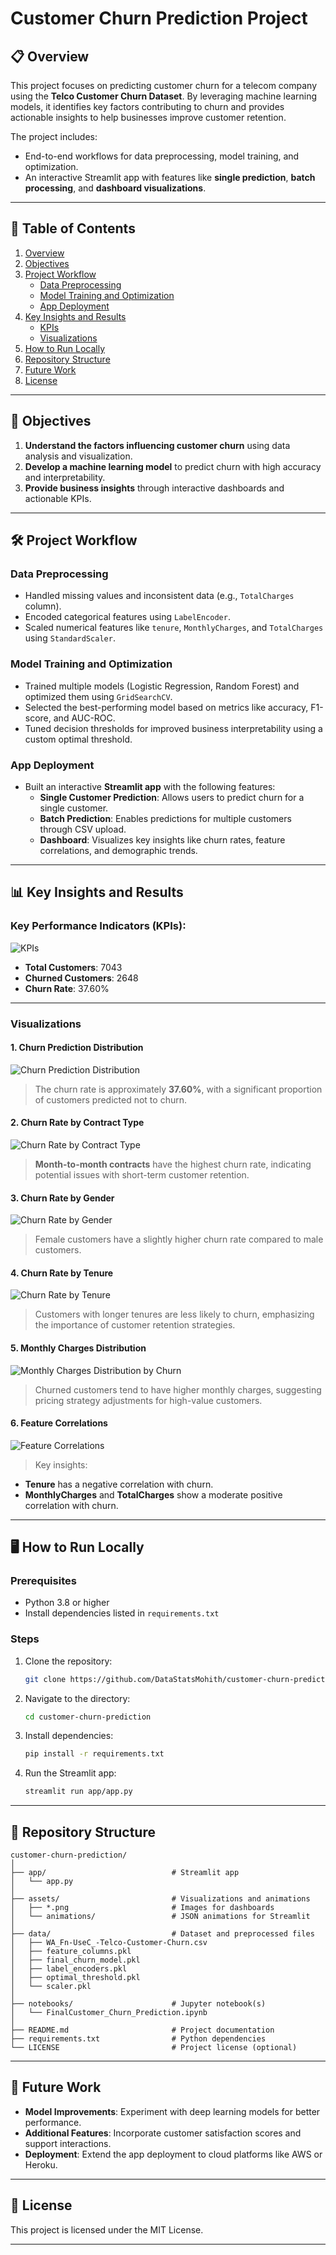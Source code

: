 # Customer Churn Prediction Project

## 📋 Overview
This project focuses on predicting customer churn for a telecom company using the **Telco Customer Churn Dataset**. By leveraging machine learning models, it identifies key factors contributing to churn and provides actionable insights to help businesses improve customer retention.

The project includes:
- End-to-end workflows for data preprocessing, model training, and optimization.
- An interactive Streamlit app with features like **single prediction**, **batch processing**, and **dashboard visualizations**.

---

## 📑 Table of Contents
1. [Overview](#-overview)
2. [Objectives](#-objectives)
3. [Project Workflow](#️-project-workflow)
   - [Data Preprocessing](#data-preprocessing)
   - [Model Training and Optimization](#model-training-and-optimization)
   - [App Deployment](#app-deployment)
4. [Key Insights and Results](#-key-insights-and-results)
   - [KPIs](#key-performance-indicators-kpis)
   - [Visualizations](#visualizations)
5. [How to Run Locally](#️-how-to-run-locally)
6. [Repository Structure](#-repository-structure)
7. [Future Work](#-future-work)
8. [License](#-license)

---

## 🎯 Objectives
1. **Understand the factors influencing customer churn** using data analysis and visualization.
2. **Develop a machine learning model** to predict churn with high accuracy and interpretability.
3. **Provide business insights** through interactive dashboards and actionable KPIs.

---

## 🛠️ Project Workflow

### **Data Preprocessing**
- Handled missing values and inconsistent data (e.g., `TotalCharges` column).
- Encoded categorical features using `LabelEncoder`.
- Scaled numerical features like `tenure`, `MonthlyCharges`, and `TotalCharges` using `StandardScaler`.

### **Model Training and Optimization**
- Trained multiple models (Logistic Regression, Random Forest) and optimized them using `GridSearchCV`.
- Selected the best-performing model based on metrics like accuracy, F1-score, and AUC-ROC.
- Tuned decision thresholds for improved business interpretability using a custom optimal threshold.

### **App Deployment**
- Built an interactive **Streamlit app** with the following features:
  - **Single Customer Prediction**: Allows users to predict churn for a single customer.
  - **Batch Prediction**: Enables predictions for multiple customers through CSV upload.
  - **Dashboard**: Visualizes key insights like churn rates, feature correlations, and demographic trends.

---

## 📊 Key Insights and Results

### **Key Performance Indicators (KPIs):**
![KPIs](assets/KPIs.png)

- **Total Customers**: 7043  
- **Churned Customers**: 2648  
- **Churn Rate**: 37.60%

---

### **Visualizations**
#### **1. Churn Prediction Distribution**
![Churn Prediction Distribution](assets/Churn_Prediction_Distribution.png)
> The churn rate is approximately **37.60%**, with a significant proportion of customers predicted not to churn.

#### **2. Churn Rate by Contract Type**
![Churn Rate by Contract Type](assets/Churn_Rate_by_Contract_Type.png)
> **Month-to-month contracts** have the highest churn rate, indicating potential issues with short-term customer retention.

#### **3. Churn Rate by Gender**
![Churn Rate by Gender](assets/Churn_Rate_by_Gender.png)
> Female customers have a slightly higher churn rate compared to male customers.

#### **4. Churn Rate by Tenure**
![Churn Rate by Tenure](assets/Churn_Rate_by_Tenure.png)
> Customers with longer tenures are less likely to churn, emphasizing the importance of customer retention strategies.

#### **5. Monthly Charges Distribution**
![Monthly Charges Distribution by Churn](assets/Monthly_Charges_Distribution_by_Churn.png)
> Churned customers tend to have higher monthly charges, suggesting pricing strategy adjustments for high-value customers.

#### **6. Feature Correlations**
![Feature Correlations](assets/Feature_Correlations.png)
> Key insights:
- **Tenure** has a negative correlation with churn.
- **MonthlyCharges** and **TotalCharges** show a moderate positive correlation with churn.

---

## 🖥️ How to Run Locally

### Prerequisites
- Python 3.8 or higher
- Install dependencies listed in `requirements.txt`

### Steps
1. Clone the repository:
   ```bash
   git clone https://github.com/DataStatsMohith/customer-churn-prediction.git
   
2. Navigate to the directory:
   ```bash
   cd customer-churn-prediction
   ```

3. Install dependencies:
   ```bash
   pip install -r requirements.txt
   ```

4. Run the Streamlit app:
   ```bash
   streamlit run app/app.py
   ```

---

## 📂 Repository Structure

```plaintext
customer-churn-prediction/
│
├── app/                            # Streamlit app
│   └── app.py
│
├── assets/                         # Visualizations and animations
│   ├── *.png                       # Images for dashboards
│   └── animations/                 # JSON animations for Streamlit
│
├── data/                           # Dataset and preprocessed files
│   ├── WA_Fn-UseC_-Telco-Customer-Churn.csv
│   ├── feature_columns.pkl
│   ├── final_churn_model.pkl
│   ├── label_encoders.pkl
│   ├── optimal_threshold.pkl
│   └── scaler.pkl
│
├── notebooks/                      # Jupyter notebook(s)
│   └── FinalCustomer_Churn_Prediction.ipynb
│
├── README.md                       # Project documentation
├── requirements.txt                # Python dependencies
└── LICENSE                         # Project license (optional)
```

---

## 🚀 Future Work

- **Model Improvements**: Experiment with deep learning models for better performance.
- **Additional Features**: Incorporate customer satisfaction scores and support interactions.
- **Deployment**: Extend the app deployment to cloud platforms like AWS or Heroku.

---

## 📜 License

This project is licensed under the MIT License.

---



